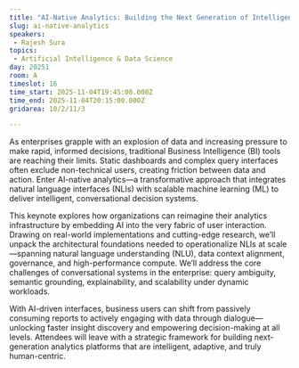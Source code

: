 ```yaml
---
title: "AI-Native Analytics: Building the Next Generation of Intelligent, Conversational Decision Systems"
slug: ai-native-analytics
speakers:
 - Rajesh Sura
topics: 
 - Artificial Intelligence & Data Science
day: 20251
room: A
timeslot: 16
time_start: 2025-11-04T19:45:00.000Z
time_end: 2025-11-04T20:15:00.000Z
gridarea: 10/2/11/3

---
```


As enterprises grapple with an explosion of data and increasing pressure to make rapid, informed decisions, traditional Business Intelligence (BI) tools are reaching their limits. Static dashboards and complex query interfaces often exclude non-technical users, creating friction between data and action. Enter AI-native analytics—a transformative approach that integrates natural language interfaces (NLIs) with scalable machine learning (ML) to deliver intelligent, conversational decision systems.
 
This keynote explores how organizations can reimagine their analytics infrastructure by embedding AI into the very fabric of user interaction. Drawing on real-world implementations and cutting-edge research, we’ll unpack the architectural foundations needed to operationalize NLIs at scale—spanning natural language understanding (NLU), data context alignment, governance, and high-performance compute. We’ll address the core challenges of conversational systems in the enterprise: query ambiguity, semantic grounding, explainability, and scalability under dynamic workloads.
 
With AI-driven interfaces, business users can shift from passively consuming reports to actively engaging with data through dialogue—unlocking faster insight discovery and empowering decision-making at all levels. Attendees will leave with a strategic framework for building next-generation analytics platforms that are intelligent, adaptive, and truly human-centric.